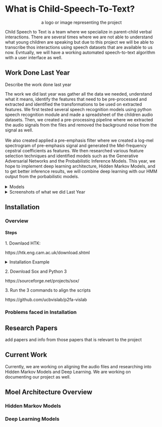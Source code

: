 # What is Child-Speech-To-Text?

<p align="center"><span>a logo or image representing the project</span></p>

<p>Child Speech to Text is a team where we specialize in parent-child verbal interactions. There are several times where we are not able to understand what young children are speaking but due to this project we will be able to transcribe thos interactions using speech datasets that are available to us now. Evntually, we will have a working automated speech-to-text algorithm with a user interface as well.</p>

## Work Done Last Year

<p>Describe the work done last year</p>
The work we did last year was gather all the data we needed, understand what it means, identify the features that need to be pre-processed and extracted and identified the transformations to be used on extracted features. We first tested several speech recognition models using python speech recognition module and made a spreadsheet of the children audio datasets. Then, we created a pre-processing pipeline where we extracted the audio signals from the files and removed the background noise from the signal as well. 
<br />
<br />
We also created applied a pre-emphasis filter where we created a log-mel spectrogram of pre-emphasis signal and generated the Mel-frequency cepstral coefficients as features. We then researched various feature selection techniques and identified models such as the Generative Adversarial Networks and the Probabilistic Inference Models. This year, we hope to implement deep learning architecture, Hidden Markov Models, and to get better inference results, we will combine deep learning with our HMM output from the porbabilistic models. 
<br />
<br />
<details>
<summary>
Models
</summary>

  <p> 1. Probabilistic Inference Model: </p>
  <p>   - Models will be trained on a collection of all the words in each transcription</p>
  <p>   - Model trained specifically for children speech, in the context of children’s books</p>
  <p> 2. Generative Adversarial Network: </p>
  <p>   - Generate synthetic children speaking data enhance model performance </p>
  
</details>



<details>
<summary>
  Screenshots of what we did Last Year
</summary>
  <p> Image 1 </p>
  <p> Image 2 </p>
 
</details>


## Installation

### Overview 

#### Steps

<p>1. Downlaod HTK:        </p>
<p>https://htk.eng.cam.ac.uk/download.shtml</p>
<details>
<summary>
  Installation Example
</summary>
  <p>https://htk.eng.cam.ac.uk/docs/inst-nix.shtml</p>
</details>


<p>2. Download Sox and Python 3 </p>
<p> https://sourceforge.net/projects/sox/ </p>
<p>3. Run the 3 commands to align the scripts</p>
<p> https://github.com/ucbvislab/p2fa-vislab </p>

### Problems faced in Installation

## Research Papers

<p> add papers and info from those papers that is relevant to the project </p>

## Current Work

<p> Currently, we are working on aligning the audio files and researching into Hidden Markov Models and Deep Learning. We are working on documenting our project as well. </p>

## Moel Architecture Overview

### Hidden Markov Models

<p> </p>

### Deep Learning Models

<p> </p>

